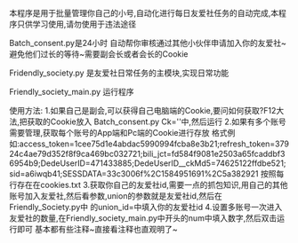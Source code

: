 本程序是用于批量管理你自己的小号,自动化进行每日友爱社任务的自动完成,本程序只供学习使用,请勿使用于违法途径

Batch_consent.py是24小时 自动帮你审核通过其他小伙伴申请加入你的友爱社~避免他们过长的等待~需要副会长或者会长的Cookie

Fridendly_society.py 是友爱社日常任务的主模块,实现日常功能

Friendly_society_main.py 运行程序

使用方法:
	1.如果自己是副会,可以获得自己电脑端的Cookie,要问如何获取?F12大法,把获取的Cookie放入 Batch_consent.py Ck=''中,然后运行
	2.如果有多个账号需要管理,获取每个账号的App端和Pc端的Cookie进行存放				格式例如:access_token=1cee75d1e4abdac5990994fcba8e3b21;refresh_token=37924c4ae79d352f8f9ca469bc032721;bili_jct=fd584f9081e2503a65fcaddbf36954b9;DedeUserID=471433885;DedeUserID__ckMd5=74625122ffdbe521;sid=a6iwqb41;SESSDATA=33c3006f%2C1584951691%2C5a382921
	按照每行存在在cookies.txt
	3.获取你自己的友爱社id,需要一点的抓包知识,用自己的其他账号加入友爱社,然后看参数,union的参数就是友爱社id,然后在Friendly_Society.py中 的union_id=中填入你的友爱社id
	4.设置多账号一次进入友爱社的数量,在Friendly_society_main.py中开头的num中填入数字,然后双击运行即可
	基本都有些注释~直接看注释也直观明了~
